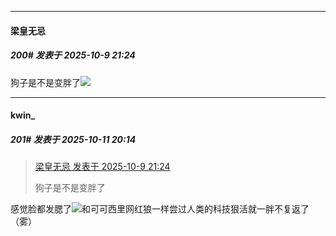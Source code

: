 ﻿
*****

####  梁皇无忌  
##### 200#       发表于 2025-10-9 21:24

狗子是不是变胖了<img src="https://static.stage1st.com/image/smiley/face2017/049.png" referrerpolicy="no-referrer">


*****

####  kwin_  
##### 201#       发表于 2025-10-11 20:14

<blockquote><a href="httphttps://stage1st.com/2b/forum.php?mod=redirect&amp;goto=findpost&amp;pid=68546396&amp;ptid=2102072" target="_blank">梁皇无忌 发表于 2025-10-9 21:24</a>

狗子是不是变胖了</blockquote>
感觉脸都发腮了<img src="https://static.stage1st.com/image/smiley/face2017/037.png" referrerpolicy="no-referrer">和可可西里网红狼一样尝过人类的科技狠活就一胖不复返了（雾）


